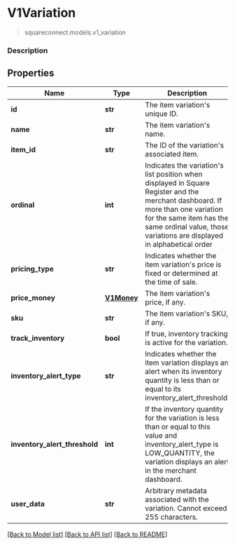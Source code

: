 # V1Variation
> squareconnect.models.v1_variation

### Description

## Properties
Name | Type | Description | Notes
------------ | ------------- | ------------- | -------------
**id** | **str** | The item variation&#39;s unique ID. | [optional] 
**name** | **str** | The item variation&#39;s name. | [optional] 
**item_id** | **str** | The ID of the variation&#39;s associated item. | [optional] 
**ordinal** | **int** | Indicates the variation&#39;s list position when displayed in Square Register and the merchant dashboard. If more than one variation for the same item has the same ordinal value, those variations are displayed in alphabetical order | [optional] 
**pricing_type** | **str** | Indicates whether the item variation&#39;s price is fixed or determined at the time of sale. | [optional] 
**price_money** | [**V1Money**](V1Money.md) | The item variation&#39;s price, if any. | [optional] 
**sku** | **str** | The item variation&#39;s SKU, if any. | [optional] 
**track_inventory** | **bool** | If true, inventory tracking is active for the variation. | [optional] 
**inventory_alert_type** | **str** | Indicates whether the item variation displays an alert when its inventory quantity is less than or equal to its inventory_alert_threshold. | [optional] 
**inventory_alert_threshold** | **int** | If the inventory quantity for the variation is less than or equal to this value and inventory_alert_type is LOW_QUANTITY, the variation displays an alert in the merchant dashboard. | [optional] 
**user_data** | **str** | Arbitrary metadata associated with the variation. Cannot exceed 255 characters. | [optional] 

[[Back to Model list]](../README.md#documentation-for-models) [[Back to API list]](../README.md#documentation-for-api-endpoints) [[Back to README]](../README.md)


